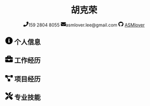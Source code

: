 <h1 align="center"> 胡克荣 </h1>
<center>
  <div>
    <span>
      <img src="assets/phone-solid.svg" width="16px">159 2804 8055
    </span>
    <span>
      <img src="assets/envelope-solid.svg" width="16px">asmlover.lee@gmail.com
    </span>
    <span>
      <img src="assets/github-brands.svg" width="16px">
      <a href="https://github.com/ASMlover">ASMlover</a>
    </span>
  </div>
</center>

## <img src="assets/info-circle-solid.svg" width="24px"> 个人信息

## <img src="assets/briefcase-solid.svg" width="24px"> 工作经历

## <img src="assets/project-diagram-solid.svg" width="24px"> 项目经历 

## <img src="assets/tools-solid.svg" width="24px"> 专业技能

